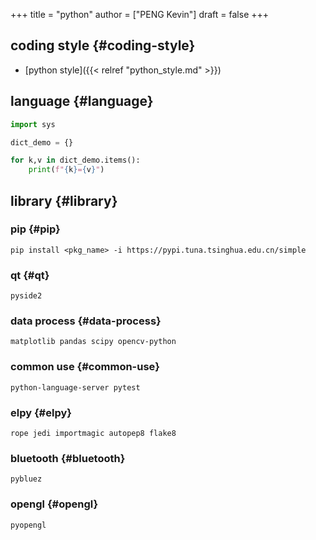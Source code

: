 +++
title = "python"
author = ["PENG Kevin"]
draft = false
+++

## coding style {#coding-style}

-   [python style]({{< relref "python_style.md" >}})


## language {#language}

```python
import sys

dict_demo = {}

for k,v in dict_demo.items():
    print(f"{k}={v}")
```


## library {#library}


### pip {#pip}

`pip install <pkg_name> -i https://pypi.tuna.tsinghua.edu.cn/simple`


### qt {#qt}

`pyside2`


### data process {#data-process}

`matplotlib pandas scipy opencv-python`


### common use {#common-use}

`python-language-server pytest`


### elpy {#elpy}

`rope jedi importmagic autopep8 flake8`


### bluetooth {#bluetooth}

`pybluez`


### opengl {#opengl}

`pyopengl`
